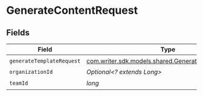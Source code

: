 # GenerateContentRequest


## Fields

| Field                                                                                                  | Type                                                                                                   | Required                                                                                               | Description                                                                                            |
| ------------------------------------------------------------------------------------------------------ | ------------------------------------------------------------------------------------------------------ | ------------------------------------------------------------------------------------------------------ | ------------------------------------------------------------------------------------------------------ |
| `generateTemplateRequest`                                                                              | [com.writer.sdk.models.shared.GenerateTemplateRequest](../../models/shared/GenerateTemplateRequest.md) | :heavy_check_mark:                                                                                     | N/A                                                                                                    |
| `organizationId`                                                                                       | *Optional<? extends Long>*                                                                             | :heavy_minus_sign:                                                                                     | N/A                                                                                                    |
| `teamId`                                                                                               | *long*                                                                                                 | :heavy_check_mark:                                                                                     | N/A                                                                                                    |